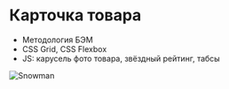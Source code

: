 # Карточка товара

- Методология БЭМ
- CSS Grid, CSS Flexbox
- JS: карусель фото товара, звёздный рейтинг, табсы

![Snowman](https://github.com/Bondvik/card-phone/blob/main/pic/card-phone.gif)